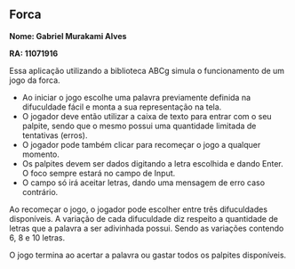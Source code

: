 ## Forca

**Nome: Gabriel Murakami Alves**

**RA: 11071916**

Essa aplicação utilizando a biblioteca ABCg simula o funcionamento de um jogo da forca.

- Ao iniciar o jogo escolhe uma palavra previamente definida na difuculdade fácil e monta a sua representação na tela.
- O jogador deve então utilizar a caixa de texto para entrar com o seu palpite, sendo que o mesmo possui uma
quantidade limitada de tentativas (erros).
- O jogador pode também clicar para recomeçar o jogo a qualquer momento.
- Os palpites devem ser dados digitando a letra escolhida e dando Enter. O foco sempre estará no campo de Input.
- O campo só irá aceitar letras, dando uma mensagem de erro caso contrário.

Ao recomeçar o jogo, o jogador pode escolher entre três difuculdades disponíveis. A variação de cada difuculdade
diz respeito a quantidade de letras que a palavra a ser adivinhada possui. Sendo as variações contendo 6, 8 e 10 letras.

O jogo termina ao acertar a palavra ou gastar todos os palpites disponíveis.

